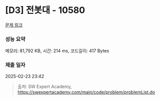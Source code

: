 # [D3] 전봇대 - 10580 

[문제 링크](https://swexpertacademy.com/main/code/problem/problemDetail.do?contestProbId=AXO8QBw6Qu4DFAXS) 

### 성능 요약

메모리: 81,792 KB, 시간: 214 ms, 코드길이: 417 Bytes

### 제출 일자

2025-02-23 23:42



> 출처: SW Expert Academy, https://swexpertacademy.com/main/code/problem/problemList.do